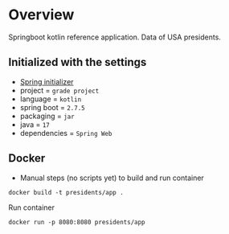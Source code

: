 # Overview

Springboot kotlin reference application. Data of USA presidents.

## Initialized with the settings

- [Spring initializer](https://start.spring.io)
- project = `grade project`
- language = `kotlin`
- spring boot = `2.7.5`
- packaging = `jar`
- java = `17`
- dependencies = `Spring Web`

## Docker

- Manual steps (no scripts yet) to build and run container

`docker build -t presidents/app .`

Run container

`docker run -p 8080:8080 presidents/app `
